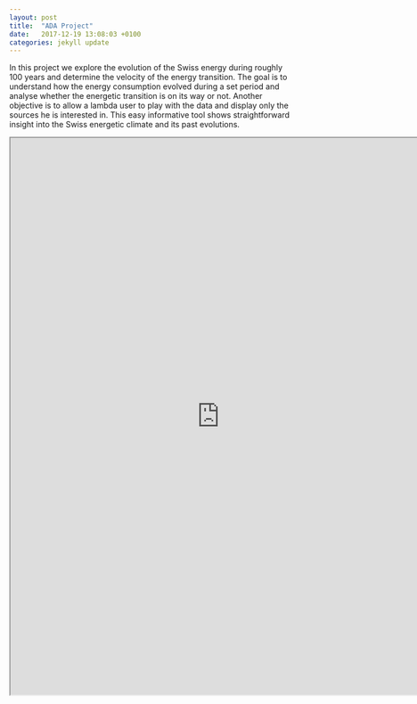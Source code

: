 ```yaml
---
layout: post
title:  "ADA Project"
date:   2017-12-19 13:08:03 +0100
categories: jekyll update
---
```

In this project we explore the evolution of the Swiss energy during roughly 100 years and determine the velocity of the energy transition. The goal is to understand how the energy consumption evolved during a set period and analyse whether the energetic transition is on its way or not. Another objective is to allow a lambda user to play with the data and display only the sources he is interested in. This easy informative tool shows straightforward insight into the Swiss energetic climate and its past evolutions. 
<iframe title="exemple 1 avec iframe" src="https://rawgit.com/IsaacLeimgruber/ADA_labs_repo/master/Project/TestWebsite/template/index.html" width="750" height="1000">
  <p>Your browser does not support iframes.</p>
</iframe>
